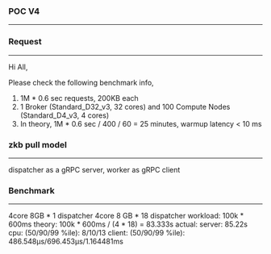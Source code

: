 ### POC V4
---

### Request
------------
Hi All,

Please check the following benchmark info,
1.	1M * 0.6 sec requests, 200KB each
2.	1 Broker (Standard_D32_v3, 32 cores) and 100 Compute Nodes (Standard_D4_v3, 4 cores)
3.	In theory, 1M * 0.6 sec / 400 / 60 = 25 minutes, warmup latency < 10 ms

### zkb pull model
---
dispatcher as a gRPC server, worker as gRPC client


### Benchmark
---
4core 8GB * 1 dispatcher
4core 8 GB * 18 dispatcher
workload: 100k * 600ms 
theory: 
  100k * 600ms / (4 * 18) = 83.333s
actual: 
  server: 85.22s cpu: (50/90/99 %ile): 8/10/13
  client: (50/90/99 %ile): 486.548µs/696.453µs/1.164481ms


